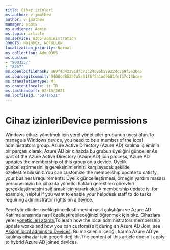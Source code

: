 ```yaml
---
title: Cihaz izinleri
ms.author: v-jmathew
author: v-jmathew
manager: scotv
ms.audience: Admin
ms.topic: article
ms.service: o365-administration
ROBOTS: NOINDEX, NOFOLLOW
localization_priority: Normal
ms.collection: Adm_O365
ms.custom:
- "9003257"
- "8267"
ms.openlocfilehash: a69f4d42381dfc73c24695b52922dc3e9f3e3be5
ms.sourcegitcommit: 9400cd853b7a5a81f6f5a1ad9601fef37c18bcae
ms.translationtype: MT
ms.contentlocale: tr-TR
ms.lasthandoff: 02/15/2021
ms.locfileid: "50714531"
---
```

# <a name="device-permissions"></a><span data-ttu-id="ac38c-102">Cihaz izinleri</span><span class="sxs-lookup"><span data-stu-id="ac38c-102">Device permissions</span></span>

<span data-ttu-id="ac38c-103">Windows cihazı yönetmek için yerel yöneticiler grubunun üyesi olun.</span><span class="sxs-lookup"><span data-stu-id="ac38c-103">To manage a Windows device, you need to be a member of the local administrators group.</span></span> <span data-ttu-id="ac38c-104">Azure Active Directory (Azure AD) katılma işleminin bir parçası olarak, Azure AD bir cihazda bu grubun üyeliğini günceller.</span><span class="sxs-lookup"><span data-stu-id="ac38c-104">As part of the Azure Active Directory (Azure AD) join process, Azure AD updates the membership of this group on a device.</span></span> <span data-ttu-id="ac38c-105">Üyelik güncelleştirmesini iş gereksinimlerinizi karşılayacak şekilde özelleştirebilirsiniz.</span><span class="sxs-lookup"><span data-stu-id="ac38c-105">You can customize the membership update to satisfy your business requirements.</span></span> <span data-ttu-id="ac38c-106">Üyelik güncelleştirmesi, örneğin yardım masası personelinizin bir cihazda yönetici hakları gerektiren görevleri gerçekleştirmesini sağlamak için yararlı olur.</span><span class="sxs-lookup"><span data-stu-id="ac38c-106">A membership update is, for example, helpful if you want to enable your helpdesk staff to do tasks requiring administrator rights on a device.</span></span>

<span data-ttu-id="ac38c-107">Yerel yöneticiler üyelik güncelleştirmesini nasıl çalıştığını ve Azure AD Katılma sırasında nasıl özelleştirebileceğinizi öğrenmek için bkz. Cihazlara yerel [yöneticileri atama.](https://docs.microsoft.com/azure/active-directory/devices/assign-local-admin)</span><span class="sxs-lookup"><span data-stu-id="ac38c-107">To learn how the local administrators membership update works and how you can customize it during an Azure AD Join, see [Assign local admins to Devices](https://docs.microsoft.com/azure/active-directory/devices/assign-local-admin).</span></span> <span data-ttu-id="ac38c-108">Bu makalenin içeriği, karma Azure AD'ye katılmış cihazlar için geçerli değildir.</span><span class="sxs-lookup"><span data-stu-id="ac38c-108">The content of this article doesn't apply to hybrid Azure AD joined devices.</span></span>
